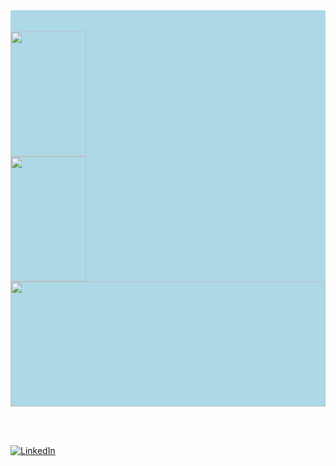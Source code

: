 <div align=top>
<!--  <div align=left> 🔭 Currently working on improving my Rust and Go skills... </div>
 <img align=right alt="Go" src="https://dg8krxphbh767.cloudfront.net/tracks/go.svg">
 <img align=right alt="Rust" src="https://dg8krxphbh767.cloudfront.net/tracks/rust.svg">
</div>
<br><br>
<br><br>
<br><br> -->

<div align=top style="width:100%; display:table; table-layout:fixed; background-color:lightblue;"> 
<!--  <img align=top style="width:100%; display:table-cell" src="https://leetcard.jacoblin.cool/Zedronar?ext=contest"/> -->
 <br><br>
 <img align=top height=200 style="width:49%; display:table-cell; margin: 0" src="https://github-readme-stats-sigma-five.vercel.app/api?username=zedronar&show_icons=true&title_color=ffffff&icon_color=34abeb&text_color=daf7dc&bg_color=151515&hide_border=true"/>
 <img align=top height=200 style="width:49%; display:table-cell; margin: 0;" src="https://github-readme-streak-stats.herokuapp.com/?user=zedronar&theme=dark&hide_border=true"/>
<!--   <img align=top height=200 style="width:49%; display:table-cell; margin: 0" src="https://github-readme-stats.vercel.app/api/top-langs/?username=zedronar&layout=compact&show_icons=true&title_color=ffffff&icon_color=34abeb&text_color=daf7dc&bg_color=151515&hide_border=true"/>  -->
 <img align=top height=200 style="width:100%; display:table-cell; margin: 0;" src="https://github.com/Zedronar/Zedronar/blob/main/images/stat.svg"/>
</div>




<br><br>

[![LinkedIn](https://img.shields.io/badge/LinkedIn-0077B5?style=for-the-badge&logo=linkedin)](https://www.linkedin.com/in/axelprieto/)
